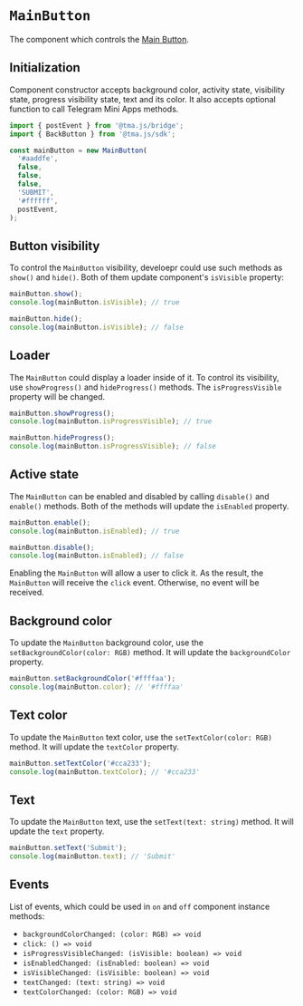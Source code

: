 # `MainButton`

The component which controls the [Main Button](../../../../ui/main-button.md).

## Initialization

Component constructor accepts background color, activity state, visibility state, progress
visibility state, text and its color. It also accepts optional function to call Telegram Mini Apps
methods.

```typescript
import { postEvent } from '@tma.js/bridge';
import { BackButton } from '@tma.js/sdk';

const mainButton = new MainButton(
  '#aaddfe',
  false,
  false,
  false,
  'SUBMIT',
  '#ffffff',
  postEvent,
);
```

## Button visibility

To control the `MainButton` visibility, develoepr could use such methods as `show()` and `hide()`.
Both of them update component's `isVisible` property:

```typescript  
mainButton.show();
console.log(mainButton.isVisible); // true  

mainButton.hide();
console.log(mainButton.isVisible); // false  
```

## Loader

The `MainButton` could display a loader inside of it. To control its visibility,
use `showProgress()` and `hideProgress()` methods. The `isProgressVisible` property will be changed.

```typescript
mainButton.showProgress();
console.log(mainButton.isProgressVisible); // true  

mainButton.hideProgress();
console.log(mainButton.isProgressVisible); // false
```

## Active state

The `MainButton` can be enabled and disabled by calling `disable()` and `enable()` methods. Both of
the methods will update the `isEnabled` property.

```typescript
mainButton.enable();
console.log(mainButton.isEnabled); // true  

mainButton.disable();
console.log(mainButton.isEnabled); // false
```

Enabling the `MainButton` will allow a user to click it. As the result, the `MainButton` will
receive the `click` event. Otherwise, no event will be received.

## Background color

To update the `MainButton` background color, use the `setBackgroundColor(color: RGB)` method. It
will update the `backgroundColor` property.

```typescript 
mainButton.setBackgroundColor('#ffffaa');
console.log(mainButton.color); // '#ffffaa'
```

## Text color

To update the `MainButton` text color, use the `setTextColor(color: RGB)` method. It will update
the `textColor` property.

```typescript 
mainButton.setTextColor('#cca233');
console.log(mainButton.textColor); // '#cca233'
```

## Text

To update the `MainButton` text, use the `setText(text: string)` method. It will update the `text`
property.

```typescript
mainButton.setText('Submit');
console.log(mainButton.text); // 'Submit'
```

## Events

List of events, which could be used in `on` and `off` component instance methods:

- `backgroundColorChanged: (color: RGB) => void`
- `click: () => void`
- `isProgressVisibleChanged: (isVisible: boolean) => void`
- `isEnabledChanged: (isEnabled: boolean) => void`
- `isVisibleChanged: (isVisible: boolean) => void`
- `textChanged: (text: string) => void`
- `textColorChanged: (color: RGB) => void`
